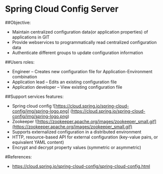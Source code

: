 # Spring Cloud Config Server

##Objective:
 * Maintain centralized configuration data(or application properties) of applications in GIT
 * Provide webservices to programmatically read centralized configuration data
 * Authenticate different groups to update configuration information

##Users roles:
 * Engineer – Creates new configuration file for Application-Environment combination
 * Application lead – Edits an existing configuration file
 * Application developer – View existing configuration file

##Support services features:
 * Spring cloud config ![https://cloud.spring.io/spring-cloud-config/img/spring-logo.png] (https://cloud.spring.io/spring-cloud-config/img/spring-logo.png)
 * Zookeeper ![https://zookeeper.apache.org/images/zookeeper_small.gif](https://zookeeper.apache.org/images/zookeeper_small.gif)
 * Supports externalized configuration in a distributed environment
 * HTTP, resource-based API for external configuration (key-value pairs, or equivalent YAML content)
 * Encrypt and decrypt property values (symmetric or asymmetric)

#References:
 * https://cloud.spring.io/spring-cloud-config/spring-cloud-config.html
